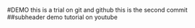 #DEMO 
this is a trial on git and github
this is the second commit 
##subheader
demo tutorial on youtube 
